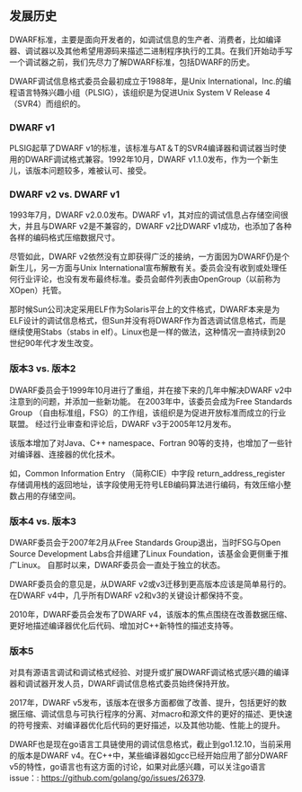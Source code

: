 ## 发展历史

DWARF标准，主要是面向开发者的，如调试信息的生产者、消费者，比如编译器、调试器以及其他希望用源码来描述二进制程序执行的工具。在我们开始动手写一个调试器之前，我们先尽力了解DWARF标准，包括DWARF的历史。

DWARF调试信息格式委员会最初成立于1988年，是Unix International，Inc.的编程语言特殊兴趣小组（PLSIG），该组织是为促进Unix System V Release 4（SVR4）而组织的。

### DWARF v1

PLSIG起草了DWARF v1的标准，该标准与AT＆T的SVR4编译器和调试器当时使用的DWARF调试格式兼容。1992年10月，DWARF v1.1.0发布，作为一个新生儿，该版本问题较多，难被认可、接受。

### DWARF v2 vs.  DWARF v1

1993年7月，DWARF v2.0.0发布。DWARF v1，其对应的调试信息占存储空间很大，并且与DWARF v2是不兼容的，DWARF v2比DWARF v1成功，也添加了各种各样的编码格式压缩数据尺寸。

尽管如此，DWARF v2依然没有立即获得广泛的接纳，一方面因为DWARF仍是个新生儿，另一方面与Unix International宣布解散有关。委员会没有收到或处理任何行业评论，也没有发布最终标准。委员会邮件列表由OpenGroup（以前称为XOpen）托管。

那时候Sun公司决定采用ELF作为Solaris平台上的文件格式，DWARF本来是为ELF设计的调试信息格式，但Sun并没有将DWARF作为首选调试信息格式，而是继续使用Stabs（stabs in elf）。Linux也是一样的做法，这种情况一直持续到20世纪90年代才发生改变。

### 版本3 vs. 版本2

DWARF委员会于1999年10月进行了重组，并在接下来的几年中解决DWARF v2中注意到的问题，并添加一些新功能。 在2003年中，该委员会成为Free Standards Group （自由标准组，FSG）的工作组，该组织是为促进开放标准而成立的行业联盟。 经过行业审查和评论后，DWARF v3于2005年12月发布。

该版本增加了对Java、C++ namespace、Fortran 90等的支持，也增加了一些针对编译器、连接器的优化技术。

如，Common Information Entry （简称CIE）中字段 return_address_register 存储调用栈的返回地址，该字段使用无符号LEB编码算法进行编码，有效压缩小整数占用的存储空间。

### 版本4 vs. 版本3

DWARF委员会于2007年2月从Free Standards Group退出，当时FSG与Open Source Development Labs合并组建了Linux Foundation，该基金会更侧重于推广Linux。 自那时以来，DWARF委员会一直处于独立的状态。

DWARF委员会的意见是，从DWARF v2或v3迁移到更高版本应该是简单易行的。 在DWARF v4中，几乎所有DWARF v2和v3的关键设计都保持不变。

2010年，DWARF委员会发布了DWARF v4，该版本的焦点围绕在改善数据压缩、更好地描述编译器优化后代码、增加对C++新特性的描述支持等。

### 版本5

对具有源语言调试和调试格式经验、对提升或扩展DWARF调试格式感兴趣的编译器和调试器开发人员，DWARF调试信息格式委员始终保持开放。

2017年，DWARF v5发布，该版本在很多方面都做了改善、提升，包括更好的数据压缩、调试信息与可执行程序的分离、对macro和源文件的更好的描述、更快速的符号搜索、对编译器优化后代码的更好描述，以及其他功能、性能上的提升。

DWARF也是现在go语言工具链使用的调试信息格式，截止到go1.12.10，当前采用的版本是DWARF v4。在C++中，某些编译器如gcc已经开始应用了部分DWARF v5的特性，go语言也有这方面的讨论，如果对此感兴趣，可以关注go语言issue：: https://github.com/golang/go/issues/26379.